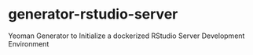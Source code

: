 # generator-rstudio-server
Yeoman Generator to Initialize a dockerized RStudio Server Development Environment
